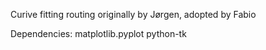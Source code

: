 Curive fitting routing
originally by Jørgen, adopted by Fabio

Dependencies:
matplotlib.pyplot
python-tk
